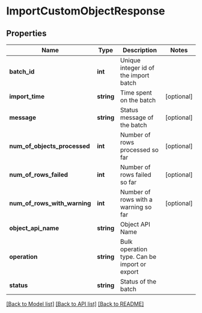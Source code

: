 # ImportCustomObjectResponse

## Properties
Name | Type | Description | Notes
------------ | ------------- | ------------- | -------------
**batch_id** | **int** | Unique integer id of the import batch | 
**import_time** | **string** | Time spent on the batch | [optional] 
**message** | **string** | Status message of the batch | [optional] 
**num_of_objects_processed** | **int** | Number of rows processed so far | [optional] 
**num_of_rows_failed** | **int** | Number of rows failed so far | [optional] 
**num_of_rows_with_warning** | **int** | Number of rows with a warning so far | [optional] 
**object_api_name** | **string** | Object API Name | 
**operation** | **string** | Bulk operation type. Can be import or export | 
**status** | **string** | Status of the batch | 

[[Back to Model list]](../README.md#documentation-for-models) [[Back to API list]](../README.md#documentation-for-api-endpoints) [[Back to README]](../README.md)


